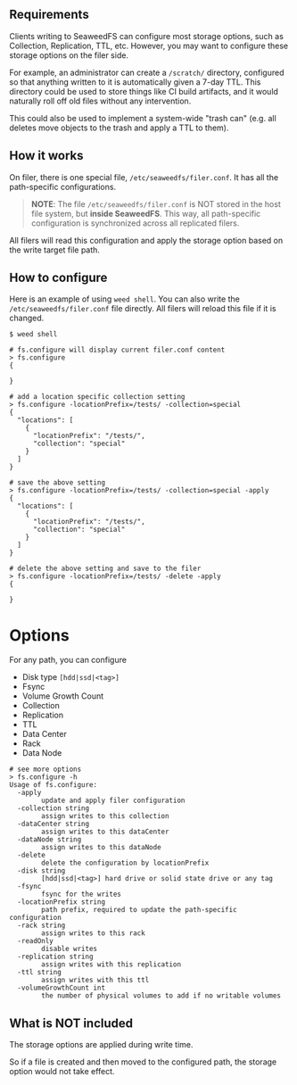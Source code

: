 ## Requirements
Clients writing to SeaweedFS can configure most storage options, such as Collection, Replication, TTL, etc. However, you may want to configure these storage options on the filer side.

For example, an administrator can create a `/scratch/` directory, configured so that anything written to it is automatically given a 7-day TTL. This directory could be used to store things like CI build artifacts, and it would naturally roll off old files without any intervention.

This could also be used to implement a system-wide "trash can" (e.g. all deletes move objects to the trash and apply a TTL to them).

## How it works

On filer, there is one special file, `/etc/seaweedfs/filer.conf`. It has all the path-specific configurations.

> **NOTE**: The file `/etc/seaweedfs/filer.conf` is NOT stored in the host file system, but **inside SeaweedFS**. This way, all
> path-specific configuration is synchronized across all replicated filers.

All filers will read this configuration and apply the storage option based on the write target file path.

## How to configure

Here is an example of using `weed shell`. You can also write the `/etc/seaweedfs/filer.conf` file directly. All filers will reload this file if it is changed.

```
$ weed shell

# fs.configure will display current filer.conf content
> fs.configure
{

}

# add a location specific collection setting
> fs.configure -locationPrefix=/tests/ -collection=special
{
  "locations": [
    {
      "locationPrefix": "/tests/",
      "collection": "special"
    }
  ]
}

# save the above setting
> fs.configure -locationPrefix=/tests/ -collection=special -apply
{
  "locations": [
    {
      "locationPrefix": "/tests/",
      "collection": "special"
    }
  ]
}

# delete the above setting and save to the filer
> fs.configure -locationPrefix=/tests/ -delete -apply
{

}
```

# Options

For any path, you can configure
* Disk type `[hdd|ssd|<tag>]`
* Fsync
* Volume Growth Count
* Collection
* Replication
* TTL
* Data Center
* Rack
* Data Node

```
# see more options
> fs.configure -h
Usage of fs.configure:
  -apply
        update and apply filer configuration
  -collection string
        assign writes to this collection
  -dataCenter string
        assign writes to this dataCenter
  -dataNode string
        assign writes to this dataNode
  -delete
        delete the configuration by locationPrefix
  -disk string
        [hdd|ssd|<tag>] hard drive or solid state drive or any tag
  -fsync
        fsync for the writes
  -locationPrefix string
        path prefix, required to update the path-specific configuration
  -rack string
        assign writes to this rack
  -readOnly
        disable writes
  -replication string
        assign writes with this replication
  -ttl string
        assign writes with this ttl
  -volumeGrowthCount int
        the number of physical volumes to add if no writable volumes

```

## What is NOT included

The storage options are applied during write time.

So if a file is created and then moved to the configured path, the storage option would not take effect.
